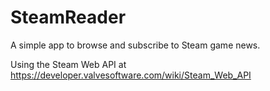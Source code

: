 # SteamReader
A simple app to browse and subscribe to Steam game news.

Using the Steam Web API at https://developer.valvesoftware.com/wiki/Steam_Web_API
